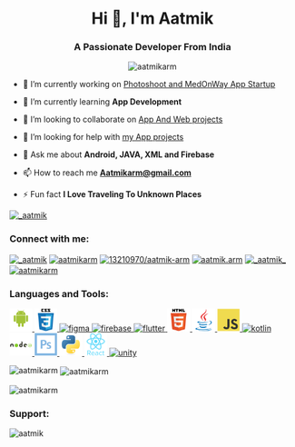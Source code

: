 <h1 align="center">Hi 👋, I'm Aatmik</h1>
<h3 align="center">A Passionate Developer From India</h3>

<p align="center"> <img src="https://komarev.com/ghpvc/?username=aatmikarm&label=Profile%20views&color=0e75b6&style=flat" alt="aatmikarm" /> </p>

- 🔭 I’m currently working on [Photoshoot and MedOnWay App Startup](https://github.com/aatmikarm/MedOnWay)

- 🌱 I’m currently learning **App Development**

- 👯 I’m looking to collaborate on [App And Web projects](https://github.com/aatmikarm/PhotoshootUserApp)

- 🤝 I’m looking for help with [my App projects](https://github.com/aatmikarm/PhotoshootUserApp)

- 💬 Ask me about **Android, JAVA, XML and Firebase**

- 📫 How to reach me **Aatmikarm@gmail.com**

- ⚡ Fun fact **I Love Traveling To Unknown Places**

<p align="left"> <a href="https://twitter.com/_aatmik" target="blank"><img src="https://img.shields.io/twitter/follow/_aatmik?logo=twitter&style=for-the-badge" alt="_aatmik" /></a> </p>

<h3 align="left">Connect with me:</h3>
<p align="left">
<a href="https://twitter.com/_aatmik" target="blank"><img align="center" src="https://raw.githubusercontent.com/rahuldkjain/github-profile-readme-generator/master/src/images/icons/Social/twitter.svg" alt="_aatmik" height="30" width="40" /></a>
<a href="https://linkedin.com/in/aatmikarm" target="blank"><img align="center" src="https://raw.githubusercontent.com/rahuldkjain/github-profile-readme-generator/master/src/images/icons/Social/linked-in-alt.svg" alt="aatmikarm" height="30" width="40" /></a>
<a href="https://stackoverflow.com/users/13210970/aatmik-arm" target="blank"><img align="center" src="https://raw.githubusercontent.com/rahuldkjain/github-profile-readme-generator/master/src/images/icons/Social/stack-overflow.svg" alt="13210970/aatmik-arm" height="30" width="40" /></a>
<a href="https://fb.com/aatmik.arm" target="blank"><img align="center" src="https://raw.githubusercontent.com/rahuldkjain/github-profile-readme-generator/master/src/images/icons/Social/facebook.svg" alt="aatmik.arm" height="30" width="40" /></a>
<a href="https://instagram.com/_aatmik_" target="blank"><img align="center" src="https://raw.githubusercontent.com/rahuldkjain/github-profile-readme-generator/master/src/images/icons/Social/instagram.svg" alt="_aatmik_" height="30" width="40" /></a>
<a href="https://www.youtube.com/c/aatmikarm" target="blank"><img align="center" src="https://raw.githubusercontent.com/rahuldkjain/github-profile-readme-generator/master/src/images/icons/Social/youtube.svg" alt="aatmikarm" height="30" width="40" /></a>
</p>

<h3 align="left">Languages and Tools:</h3>
<p align="left"> <a href="https://developer.android.com" target="_blank" rel="noreferrer"> <img src="https://raw.githubusercontent.com/devicons/devicon/master/icons/android/android-original-wordmark.svg" alt="android" width="40" height="40"/> </a> <a href="https://www.w3schools.com/css/" target="_blank" rel="noreferrer"> <img src="https://raw.githubusercontent.com/devicons/devicon/master/icons/css3/css3-original-wordmark.svg" alt="css3" width="40" height="40"/> </a> <a href="https://www.figma.com/" target="_blank" rel="noreferrer"> <img src="https://www.vectorlogo.zone/logos/figma/figma-icon.svg" alt="figma" width="40" height="40"/> </a> <a href="https://firebase.google.com/" target="_blank" rel="noreferrer"> <img src="https://www.vectorlogo.zone/logos/firebase/firebase-icon.svg" alt="firebase" width="40" height="40"/> </a> <a href="https://flutter.dev" target="_blank" rel="noreferrer"> <img src="https://www.vectorlogo.zone/logos/flutterio/flutterio-icon.svg" alt="flutter" width="40" height="40"/> </a> <a href="https://www.w3.org/html/" target="_blank" rel="noreferrer"> <img src="https://raw.githubusercontent.com/devicons/devicon/master/icons/html5/html5-original-wordmark.svg" alt="html5" width="40" height="40"/> </a> <a href="https://www.java.com" target="_blank" rel="noreferrer"> <img src="https://raw.githubusercontent.com/devicons/devicon/master/icons/java/java-original.svg" alt="java" width="40" height="40"/> </a> <a href="https://developer.mozilla.org/en-US/docs/Web/JavaScript" target="_blank" rel="noreferrer"> <img src="https://raw.githubusercontent.com/devicons/devicon/master/icons/javascript/javascript-original.svg" alt="javascript" width="40" height="40"/> </a> <a href="https://kotlinlang.org" target="_blank" rel="noreferrer"> <img src="https://www.vectorlogo.zone/logos/kotlinlang/kotlinlang-icon.svg" alt="kotlin" width="40" height="40"/> </a> <a href="https://nodejs.org" target="_blank" rel="noreferrer"> <img src="https://raw.githubusercontent.com/devicons/devicon/master/icons/nodejs/nodejs-original-wordmark.svg" alt="nodejs" width="40" height="40"/> </a> <a href="https://www.photoshop.com/en" target="_blank" rel="noreferrer"> <img src="https://raw.githubusercontent.com/devicons/devicon/master/icons/photoshop/photoshop-line.svg" alt="photoshop" width="40" height="40"/> </a> <a href="https://www.python.org" target="_blank" rel="noreferrer"> <img src="https://raw.githubusercontent.com/devicons/devicon/master/icons/python/python-original.svg" alt="python" width="40" height="40"/> </a> <a href="https://reactjs.org/" target="_blank" rel="noreferrer"> <img src="https://raw.githubusercontent.com/devicons/devicon/master/icons/react/react-original-wordmark.svg" alt="react" width="40" height="40"/> </a> <a href="https://unity.com/" target="_blank" rel="noreferrer"> <img src="https://www.vectorlogo.zone/logos/unity3d/unity3d-icon.svg" alt="unity" width="40" height="40"/> </a> </p>

<p><img align="left" src="https://github-readme-stats.vercel.app/api/top-langs?username=aatmikarm&show_icons=true&theme=radical&locale=en&layout=compact" alt="aatmikarm" /></p>

<p>&nbsp;<img align="center" src="https://github-readme-stats.vercel.app/api?username=aatmikarm&show_icons=true&theme=radical&locale=en" alt="aatmikarm" /></p>

<p><img align="center" src="https://github-readme-streak-stats.herokuapp.com/?user=aatmikarm&show_icons=true&theme=radical" alt="aatmikarm" /></p>

<h3 align="left">Support:</h3>
<p><a href="https://www.buymeacoffee.com/aatmik"> <img align="left" src="https://cdn.buymeacoffee.com/buttons/v2/default-yellow.png" height="50" width="210" alt="aatmik" /></a></p><br><br>

